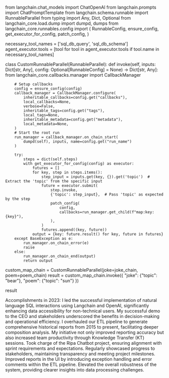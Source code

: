 from langchain.chat_models import ChatOpenAI
from langchain.prompts import ChatPromptTemplate
from langchain.schema.runnable import RunnableParallel
from typing import Any, Dict, Optional
from langchain_core.load.dump import dumpd, dumps
from langchain_core.runnables.config import (
    RunnableConfig,
    ensure_config,
    get_executor_for_config,
    patch_config,
)


necessary_tool_names = ['sql_db_query', 'sql_db_schema']
    agent_executor.tools = [tool for tool in agent_executor.tools if tool.name in necessary_tool_names]

    
class CustomRunnableParallel(RunnableParallel):
    def invoke(self, inputs: Dict[str, Any], config: Optional[RunnableConfig] = None) -> Dict[str, Any]:
        from langchain_core.callbacks.manager import CallbackManager

        # Setup callbacks
        config = ensure_config(config)
        callback_manager = CallbackManager.configure(
            inheritable_callbacks=config.get("callbacks"),
            local_callbacks=None,
            verbose=False,
            inheritable_tags=config.get("tags"),
            local_tags=None,
            inheritable_metadata=config.get("metadata"),
            local_metadata=None,
        )
        # Start the root run
        run_manager = callback_manager.on_chain_start(
            dumpd(self), inputs, name=config.get("run_name")
        )

        try:
            steps = dict(self.steps)
            with get_executor_for_config(config) as executor:
                futures = []
                for key, step in steps.items():
                    step_input = inputs.get(key, {}).get('topic')  # Extract the 'topic' from the specific input
                    future = executor.submit(
                        step.invoke,
                        {'topic': step_input},  # Pass 'topic' as expected by the step
                        patch_config(
                            config,
                            callbacks=run_manager.get_child(f"map:key:{key}"),
                        ),
                    )
                    futures.append((key, future))
                output = {key: future.result() for key, future in futures}
        except BaseException as e:
            run_manager.on_chain_error(e)
            raise
        else:
            run_manager.on_chain_end(output)
            return output



custom_map_chain = CustomRunnableParallel(joke=joke_chain, poem=poem_chain)
result = custom_map_chain.invoke({
    "joke": {"topic": "bear"},
    "poem": {"topic": "sun"}
})

result

Accomplishments in 2023:
I led the successful implementation of natural language SQL interactions using Langchain and OpenAI, significantly enhancing data accessibility for non-technical users. My successful demo to the CEO and stakeholders underscored the benefits in decision-making and operational efficiency.
I overhauled our ETL pipeline to generate comprehensive historical reports from 2015 to present, facilitating deeper composition analysis. My initiative not only improved reporting accuracy but also increased team productivity through Knowledge Transfer (KT) sessions.
Took charge of the Ripa Chatbot project, ensuring alignment with sprint requirements and expectations. Regularly showcased progress to stakeholders, maintaining transparency and meeting project milestones.
Improved reports in the UI by introducing exception handling and error comments within the ETL pipeline. Elevated the overall robustness of the system, providing clearer insights into data processing challenges.




